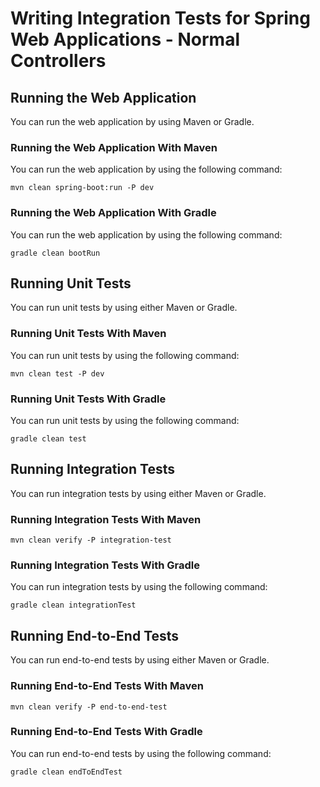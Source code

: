 # Writing Integration Tests for Spring Web Applications - Normal Controllers

## Running the Web Application

You can run the web application by using Maven or Gradle.

### Running the Web Application With Maven

You can run the web application by using the following command:

	mvn clean spring-boot:run -P dev
	
### Running the Web Application With Gradle

You can run the web application by using the following command:

	gradle clean bootRun

## Running Unit Tests

You can run unit tests by using either Maven or Gradle.

### Running Unit Tests With Maven

You can run unit tests by using the following command:

    mvn clean test -P dev

### Running Unit Tests With Gradle

You can run unit tests by using the following command:

	gradle clean test
	
## Running Integration Tests

You can run integration tests by using either Maven or Gradle.

### Running Integration Tests With Maven

    mvn clean verify -P integration-test

### Running Integration Tests With Gradle

You can run integration tests by using the following command:

	gradle clean integrationTest
	
## Running End-to-End Tests

You can run end-to-end tests by using either Maven or Gradle.

### Running End-to-End Tests With Maven

    mvn clean verify -P end-to-end-test

### Running End-to-End Tests With Gradle

You can run end-to-end tests by using the following command:

	gradle clean endToEndTest	
